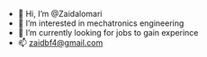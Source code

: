 - 👋 Hi, I’m @Zaidalomari
- 👀 I’m interested in mechatronics engineering
- 🌱 I’m currently looking for jobs to gain experince 
- 📫 zaidbf4@gmail.com

<!---
Zaidalomari/Zaidalomari is a ✨ special ✨ repository because its `README.md` (this file) appears on your GitHub profile.
You can click the Preview link to take a look at your changes.
--->
